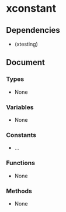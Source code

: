 # xconstant

## Dependencies

+ (xtesting)

## Document

### Types

+ None

### Variables

+ None

### Constants

+ ...

### Functions

+ None

### Methods

+ None
